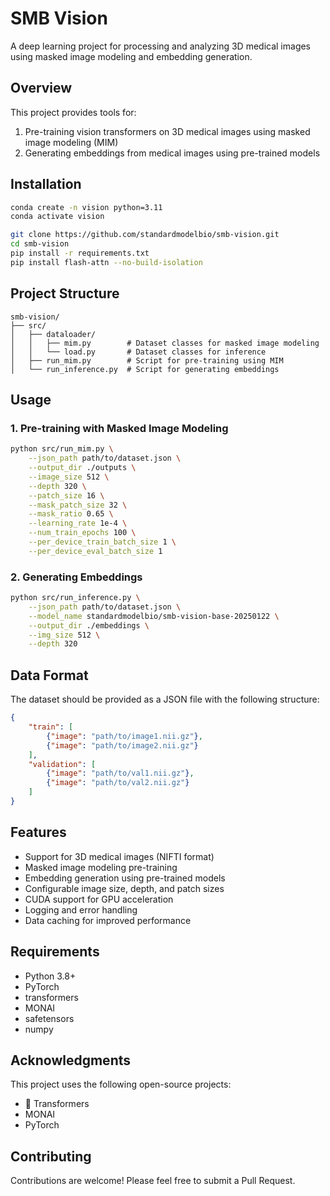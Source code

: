 # SMB Vision

A deep learning project for processing and analyzing 3D medical images using masked image modeling and embedding generation.

## Overview

This project provides tools for:
1. Pre-training vision transformers on 3D medical images using masked image modeling (MIM)
2. Generating embeddings from medical images using pre-trained models

## Installation

```bash
conda create -n vision python=3.11
conda activate vision

git clone https://github.com/standardmodelbio/smb-vision.git
cd smb-vision
pip install -r requirements.txt
pip install flash-attn --no-build-isolation
```

## Project Structure

```
smb-vision/
├── src/
│   ├── dataloader/
│   │   ├── mim.py        # Dataset classes for masked image modeling
│   │   └── load.py       # Dataset classes for inference
│   ├── run_mim.py        # Script for pre-training using MIM
│   └── run_inference.py  # Script for generating embeddings
```

## Usage

### 1. Pre-training with Masked Image Modeling

```bash
python src/run_mim.py \
    --json_path path/to/dataset.json \
    --output_dir ./outputs \
    --image_size 512 \
    --depth 320 \
    --patch_size 16 \
    --mask_patch_size 32 \
    --mask_ratio 0.65 \
    --learning_rate 1e-4 \
    --num_train_epochs 100 \
    --per_device_train_batch_size 1 \
    --per_device_eval_batch_size 1
```

### 2. Generating Embeddings

```bash
python src/run_inference.py \
    --json_path path/to/dataset.json \
    --model_name standardmodelbio/smb-vision-base-20250122 \
    --output_dir ./embeddings \
    --img_size 512 \
    --depth 320
```

## Data Format

The dataset should be provided as a JSON file with the following structure:

```json
{
    "train": [
        {"image": "path/to/image1.nii.gz"},
        {"image": "path/to/image2.nii.gz"}
    ],
    "validation": [
        {"image": "path/to/val1.nii.gz"},
        {"image": "path/to/val2.nii.gz"}
    ]
}
```

## Features

- Support for 3D medical images (NIFTI format)
- Masked image modeling pre-training
- Embedding generation using pre-trained models
- Configurable image size, depth, and patch sizes
- CUDA support for GPU acceleration
- Logging and error handling
- Data caching for improved performance

## Requirements

- Python 3.8+
- PyTorch
- transformers
- MONAI
- safetensors
- numpy

## Acknowledgments

This project uses the following open-source projects:
- 🤗 Transformers
- MONAI
- PyTorch

## Contributing

Contributions are welcome! Please feel free to submit a Pull Request.
